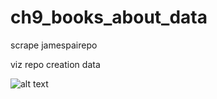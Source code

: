 # ch9_books_about_data

scrape jamespairepo

viz repo creation data

![alt text](https://github.com/jamespairepo/ch9_git_repos/blob/image.jpg?raw=true)

